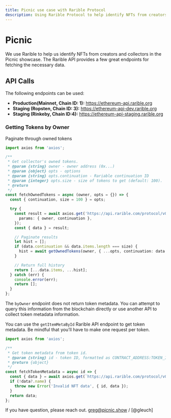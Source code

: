 ```yaml
---
title: Picnic use case with Rarible Protocol
description: Using Rarible Protocol to help identify NFTs from creators and collectors in the Picnic showcase
---
```


# Picnic

We use Rarible to help us identify NFTs from creators and collectors in the Picnic showcase. The Rarible API provides a few great endpoints for fetching the necessary data.

## API Calls

The following endpoints can be used:

* **Production(Mainnet, Chain ID: 1):** https://ethereum-api.rarible.org
* **Staging (Ropsten, Chain ID: 3):** https://ethereum-api-dev.rarible.org
* **Staging (Rinkeby, Chain ID:4):** https://ethereum-api-staging.rarible.org

### Getting Tokens by Owner

Paginate through owned tokens

```ts
import axios from 'axios';

/**
 * Get collector's owned tokens.
 * @param {string} owner - owner address (0x...)
 * @param {object} opts - options
 * @param {string} opts.continuation - Rariable continuation ID
 * @param {integer} opts.size - size of tokens to get (default: 100).
 * @return 
 */
const fetchOwnedTokens = async (owner, opts = {}) => {
  const { continuation, size = 100 } = opts;

  try {
    const result = await axios.get('https://api.rarible.com/protocol/v0.1/ethereum/nft/items/byOwner', {
      params: { owner, continuation },
    });
    const { data } = result;

    // Paginate results
    let hist = [];
    if (data.continuation && data.items.length === size) {
      hist = await getOwnedTokens(owner, { ...opts, continuation: data.continuation });
    }

    // Return full history
    return [...data.items, ...hist];
  } catch (err) {
    console.error(err);
    return [];
  }
};
```

The `byOwner` endpoint does not return token metadata. You can attempt to query this information from the blockchain directly or use another API to collect token metadata information.

You can use the `getItemMetaById` Rarible API endpoint to get token metadata. Be mindful that you’ll have to make one request per token.

```ts
import axios from 'axios';

/**
 * Get token metadata from token id.
 * @param {string} id - token ID, formatted as CONTRACT_ADDRESS:TOKEN_ID (e.g. 0x1:1001)
 * @return {object}
 */
const fetchTokenMetadata = async id => {
  const { data } = await axios.get(`https://api.rarible.com/protocol/v0.1/ethereum/nft/items/${id}/meta`);
  if (!data?.name) {
    throw new Error('Invalid NFT data', { id, data });
  }
  return data;
};
```

If you have question, please reach out. greg@picnic.show / [@gleuch]

